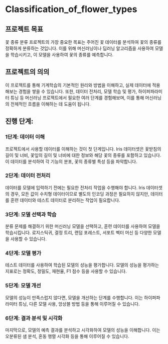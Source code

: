 # Classification_of_flower_types


## 프로젝트 목표
꽃 종류 분류 프로젝트의 가장 중요한 목표는 주어진 꽃 데이터를 분석하여 꽃의 종류를 정확하게 분류하는 것입니다. 이를 위해 머신러닝이나 딥러닝 알고리즘을 사용하여 모델을 학습시키고, 이 모델을 사용하여 꽃의 종류를 예측합니다.

## 프로젝트의 의의
이 프로젝트를 통해 기계학습의 기본적인 원리와 방법을 이해하고, 실제 데이터에 적용해보는 경험을 쌓을 수 있습니다. 또한, 데이터 전처리, 모델 학습 및 평가, 하이퍼파라미터 튜닝 등 머신러닝 프로젝트에서 필요한 여러 단계를 경험해보며, 이를 통해 머신러닝의 전체적인 흐름을 이해하는 데 도움이 됩니다.

## 진행 단계:

### 1단계: 데이터 이해
프로젝트에서 사용할 데이터를 이해하는 것이 첫 단계입니다. Iris 데이터셋은 꽃받침의 길이 및 너비, 꽃잎의 길이 및 너비에 대한 정보와 해당 꽃의 종류를 포함하고 있습니다. 이 데이터를 분석하여 각 기능의 분포, 꽃의 종류별 특성 등을 파악합니다.

### 2단계: 데이터 전처리
데이터를 모델에 입력하기 전에는 필요한 전처리 작업을 수행해야 합니다. Iris 데이터셋의 경우, 모든 값이 수치형 데이터이므로 별도의 인코딩 과정은 필요하지 않지만, 데이터를 훈련 데이터와 테스트 데이터로 분리하는 작업이 필요합니다.

### 3단계: 모델 선택과 학습
분류 문제를 해결하기 위한 머신러닝 모델을 선택하고, 훈련 데이터를 사용하여 모델을 학습시킵니다. 로지스틱귀, 결정 트리, 랜덤 포레스트, 서포트 벡터 머신 등 다양한 모델을 사용할 수 있습니다.

### 4단계: 모델 평가
테스트 데이터를 사용하여 학습된 모델의 성능을 평가합니다. 모델의 성능을 평가하는 지표로는 정확도, 정밀도, 재현율, F1 점수 등을 사용할 수 있습니다.

### 5단계: 모델 개선
모델의 성능이 만족스럽지 않다면, 모델을 개선하는 단계를 수행합니다. 이는 하이퍼파라미터 튜닝, 다른 모델 사용, 앙상블 방법 등을 통해 이루어질 수 있습니다.

### 6단계: 결과 분석 및 시각화
마지막으로, 모델의 예측 결과를 분석하고 시각화하여 모델의 성능을 이해합니다. 이는 오분류된 샘 분석, 혼동 행렬 시각화 등을 통해 이루어질 수 있습니다.
